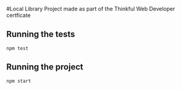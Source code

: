 #Local Library
Project made as part of the Thinkful Web Developer certficate
## Running the tests
`npm test`

## Running the project
`npm start`